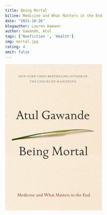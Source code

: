 ```yaml
---
title: Being Mortal
biline: Medicine and What Matters in the End
date: "2021-10-26"
blogauthor: Lauren Hamann
author: Gawande, Atul
tags: ['Nonfiction ', 'Health']
img: mortal.jpg
rating: 4
omit: false
---
```


![Book Cover](mortal.jpg)
